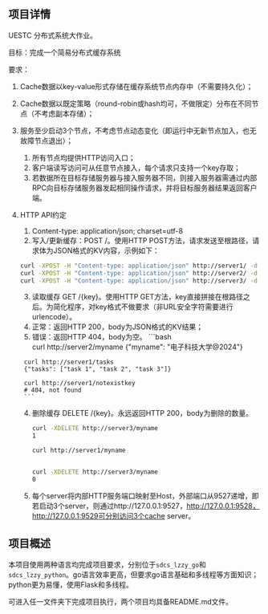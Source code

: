 ## 项目详情

UESTC 分布式系统大作业。

目标：完成一个简易分布式缓存系统


要求：
1. Cache数据以key-value形式存储在缓存系统节点内存中（不需要持久化）；
2. Cache数据以既定策略（round-robin或hash均可，不做限定）分布在不同节点（不考虑副本存储）；
3. 服务至少启动3个节点，不考虑节点动态变化（即运行中无新节点加入，也无故障节点退出）；
    1. 所有节点均提供HTTP访问入口；
    2. 客户端读写访问可从任意节点接入，每个请求只支持一个key存取；
    3. 若数据所在目标存储服务器与接入服务器不同，则接入服务器需通过内部RPC向目标存储服务器发起相同操作请求，并将目标服务器结果返回客户端。
4. HTTP API约定
    1. Content-type: application/json; charset=utf-8
    2. 写入/更新缓存：POST /。使用HTTP POST方法，请求发送至根路径，请求体为JSON格式的KV内容，示例如下：
    ```bash
    curl -XPOST -H "Content-type: application/json" http://server1/ -d '{"myname": "电子科技大学@2024"}'
    curl -XPOST -H "Content-type: application/json" http://server2/ -d '{"tasks": ["task 1", "task 2", "task 3"]}'
    curl -XPOST -H "Content-type: application/json" http://server3/ -d '{"age": 123}'
    ```
    3. 读取缓存 GET /{key}。使用HTTP GET方法，key直接拼接在根路径之后。为简化程序，对key格式不做要求（非URL安全字符需要进行urlencode）。
      1. 正常：返回HTTP 200，body为JSON格式的KV结果；
      2. 错误：返回HTTP 404，body为空。
        ```bash    
        curl http://server2/myname
        {"myname": "电子科技大学@2024"}

        curl http://server1/tasks
        {"tasks": ["task 1", "task 2", "task 3"]}

        curl http://server1/notexistkey
        # 404, not found
        ```

    4. 删除缓存 DELETE /{key}。永远返回HTTP 200，body为删除的数量。
        ```bash
        curl -XDELETE http://server3/myname
        1

        curl http://server1/myname


        curl -XDELETE http://server3/myname
        0
        ```
    5. 每个server将内部HTTP服务端口映射至Host，外部端口从9527递增，即若启动3个server，则通过http://127.0.0.1:9527，http://127.0.0.1:9528，http://127.0.0.1:9529可分别访问3个cache server。

## 项目概述

本项目使用两种语言均完成项目要求，分别位于``sdcs_lzzy_go``和``sdcs_lzzy_python``。go语言效率更高，但要求go语言基础和多线程等方面知识；python更为易懂，使用Flask和多线程。

可进入任一文件夹下完成项目执行，两个项目均具备README.md文件。


